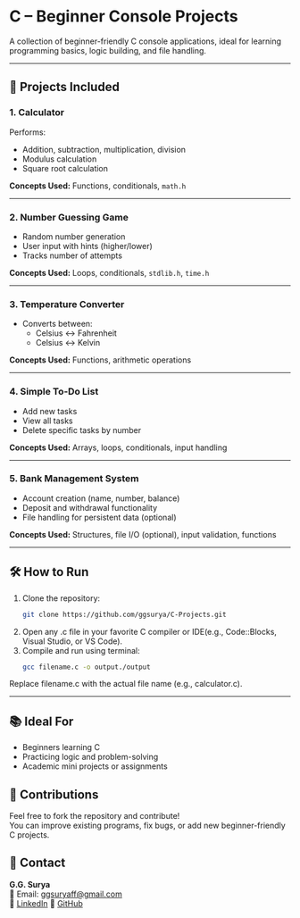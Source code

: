# C – Beginner Console Projects

A collection of beginner-friendly C console applications, ideal for learning programming basics, logic building, and file handling.

---

## 📁 Projects Included

### 1. Calculator  
Performs:
- Addition, subtraction, multiplication, division  
- Modulus calculation  
- Square root calculation  

**Concepts Used:** Functions, conditionals, `math.h`

---

### 2. Number Guessing Game  
- Random number generation  
- User input with hints (higher/lower)  
- Tracks number of attempts  

**Concepts Used:** Loops, conditionals, `stdlib.h`, `time.h`

---

### 3. Temperature Converter  
- Converts between:
  - Celsius ↔ Fahrenheit  
  - Celsius ↔ Kelvin  

**Concepts Used:** Functions, arithmetic operations

---

### 4. Simple To‑Do List  
- Add new tasks  
- View all tasks  
- Delete specific tasks by number  

**Concepts Used:** Arrays, loops, conditionals, input handling

---

### 5. Bank Management System  
- Account creation (name, number, balance)  
- Deposit and withdrawal functionality  
- File handling for persistent data (optional)

**Concepts Used:** Structures, file I/O (optional), input validation, functions

---

## 🛠️ How to Run

1. Clone the repository:
   ```bash
   git clone https://github.com/ggsurya/C-Projects.git
2. Open any .c file in your favorite C compiler or IDE(e.g., Code::Blocks, Visual Studio, or VS Code).
3. Compile and run using terminal:
   ```bash
   gcc filename.c -o output./output
  Replace filename.c with the actual file name (e.g., calculator.c).

---

## 📚 Ideal For
- Beginners learning C  
- Practicing logic and problem-solving  
- Academic mini projects or assignments  

## 🙌 Contributions
Feel free to fork the repository and contribute!  
You can improve existing programs, fix bugs, or add new beginner-friendly C projects.

## 📩 Contact
**G.G. Surya**  
📧 Email: ggsuryaff@gmail.com  
🔗 [LinkedIn](https://www.linkedin.com/in/g-g-surya-5aa9312b4)
🔗 [GitHub](https://github.com/ggsurya)
